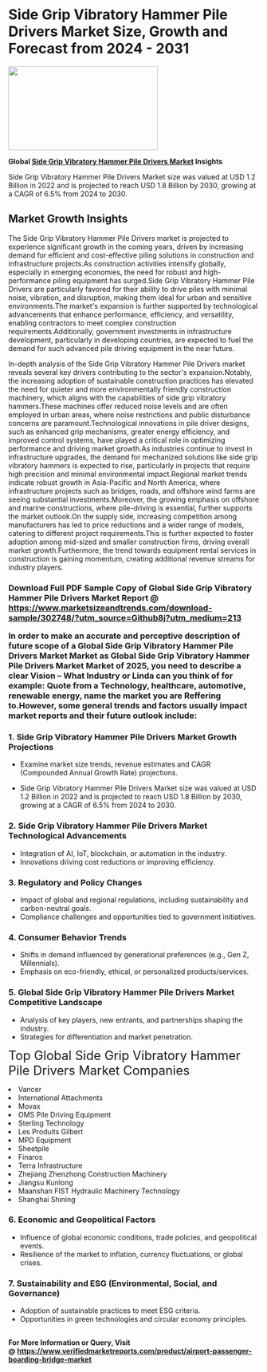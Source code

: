<H1>Side Grip Vibratory Hammer Pile Drivers Market Size, Growth and Forecast from 2024 - 2031</H1><img class="aligncenter size-medium wp-image-584254" src="https://thirdeyenews.in/wp-content/uploads/2024/09/Global-Market-Research-300x168.jpeg" alt="" width="300" height="168" /><p><strong>Global&nbsp;<a href="https://www.marketsizeandtrends.com/download-sample/302748/?utm_source=Github8j?utm_medium=213">Side Grip Vibratory Hammer Pile Drivers Market</a> Insights</strong></p><p>Side Grip Vibratory Hammer Pile Drivers Market size was valued at USD 1.2 Billion in 2022 and is projected to reach USD 1.8 Billion by 2030, growing at a CAGR of 6.5% from 2024 to 2030.</p><p><h2>Market Growth Insights</h2> <p>The Side Grip Vibratory Hammer Pile Drivers market is projected to experience significant growth in the coming years, driven by increasing demand for efficient and cost-effective piling solutions in construction and infrastructure projects.As construction activities intensify globally, especially in emerging economies, the need for robust and high-performance piling equipment has surged.Side Grip Vibratory Hammer Pile Drivers are particularly favored for their ability to drive piles with minimal noise, vibration, and disruption, making them ideal for urban and sensitive environments.The market's expansion is further supported by technological advancements that enhance performance, efficiency, and versatility, enabling contractors to meet complex construction requirements.Additionally, government investments in infrastructure development, particularly in developing countries, are expected to fuel the demand for such advanced pile driving equipment in the near future.</p> <p>In-depth analysis of the Side Grip Vibratory Hammer Pile Drivers market reveals several key drivers contributing to the sector's expansion.Notably, the increasing adoption of sustainable construction practices has elevated the need for quieter and more environmentally friendly construction machinery, which aligns with the capabilities of side grip vibratory hammers.These machines offer reduced noise levels and are often employed in urban areas, where noise restrictions and public disturbance concerns are paramount.Technological innovations in pile driver designs, such as enhanced grip mechanisms, greater energy efficiency, and improved control systems, have played a critical role in optimizing performance and driving market growth.As industries continue to invest in infrastructure upgrades, the demand for mechanized solutions like side grip vibratory hammers is expected to rise, particularly in projects that require high precision and minimal environmental impact.Regional market trends indicate robust growth in Asia-Pacific and North America, where infrastructure projects such as bridges, roads, and offshore wind farms are seeing substantial investments.Moreover, the growing emphasis on offshore and marine constructions, where pile-driving is essential, further supports the market outlook.On the supply side, increasing competition among manufacturers has led to price reductions and a wider range of models, catering to different project requirements.This is further expected to foster adoption among mid-sized and smaller construction firms, driving overall market growth.Furthermore, the trend towards equipment rental services in construction is gaining momentum, creating additional revenue streams for industry players.<h3></p><p><span class=""><strong>Download Full PDF Sample Copy of Global Side Grip Vibratory Hammer Pile Drivers Market Report</strong> @ <a href="https://www.marketsizeandtrends.com/download-sample/302748/?utm_source=Github8j?utm_medium=213" target="_blank">https://www.marketsizeandtrends.com/download-sample/302748/?utm_source=Github8j?utm_medium=213</a></span></p><p>In order to make an accurate and perceptive description of future scope of a Global&nbsp;Side Grip Vibratory Hammer Pile Drivers Market Market as Global&nbsp;Side Grip Vibratory Hammer Pile Drivers Market Market of 2025, you need to describe a clear Vision &ndash; What Industry or Linda can you think of for example: Quote from a Technology, healthcare, automotive, renewable energy, name the market you are Reffering to.However, some general trends and factors usually impact market reports and their future outlook include:</p><h3>1.&nbsp;<strong>Side Grip Vibratory Hammer Pile Drivers Market Growth Projections</strong></h3><ul><li>Examine market size trends, revenue estimates and CAGR (Compounded Annual Growth Rate) projections.</li><li><p>Side Grip Vibratory Hammer Pile Drivers Market size was valued at USD 1.2 Billion in 2022 and is projected to reach USD 1.8 Billion by 2030, growing at a CAGR of 6.5% from 2024 to 2030.</p></li></ul><h3>2.&nbsp;<strong>Side Grip Vibratory Hammer Pile Drivers Market Technological Advancements</strong></h3><ul><li>Integration of AI, IoT, blockchain, or automation in the industry.</li><li>Innovations driving cost reductions or improving efficiency.</li></ul><h3>3.&nbsp;<strong>Regulatory and Policy Changes</strong></h3><ul><li>Impact of global and regional regulations, including sustainability and carbon-neutral goals.</li><li>Compliance challenges and opportunities tied to government initiatives.</li></ul><h3>4.&nbsp;<strong>Consumer Behavior Trends</strong></h3><ul><li>Shifts in demand influenced by generational preferences (e.g., Gen Z, Millennials).</li><li>Emphasis on eco-friendly, ethical, or personalized products/services.</li></ul><h3>5.&nbsp;<strong>Global Side Grip Vibratory Hammer Pile Drivers Market Competitive Landscape</strong></h3><ul><li>Analysis of key players, new entrants, and partnerships shaping the industry.</li><li>Strategies for differentiation and market penetration.</li></ul><p data-pm-slice="1 1 []"><span style="color: inherit; font-family: inherit; font-size: 25px;">Top Global Side Grip Vibratory Hammer Pile Drivers Market Companies</span></p><div class="" data-test-id=""><p><li>Vancer</li><li> International Attachments</li><li> Movax</li><li> OMS Pile Driving Equipment</li><li> Sterling Technology</li><li> Les Produits Gilbert</li><li> MPD Equipment</li><li> Sheetpile</li><li> Finaros</li><li> Terra Infrastructure</li><li> Zhejiang Zhenzhong Construction Machinery</li><li> Jiangsu Kunlong</li><li> Maanshan FIST Hydraulic Machinery Technology</li><li> Shanghai Shining</li></p></div><h3>6.&nbsp;<strong>Economic and Geopolitical Factors</strong></h3><ul><li>Influence of global economic conditions, trade policies, and geopolitical events.</li><li>Resilience of the market to inflation, currency fluctuations, or global crises.</li></ul><h3>7.&nbsp;<strong>Sustainability and ESG (Environmental, Social, and Governance)</strong></h3><ul><li>Adoption of sustainable practices to meet ESG criteria.</li><li>Opportunities in green technologies and circular economy principles.</li></ul><h2><strong style="font-size: 14px;">For More Information or Query, Visit @&nbsp;</strong><a style="background-color: #ffffff; font-size: 14px;" href="https://www.marketsizeandtrends.com/report/side-grip-vibratory-hammer-pile-drivers-market/" target="_blank">https://www.verifiedmarketreports.com/product/airport-passenger-boarding-bridge-market</a></h2>